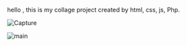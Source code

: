 hello , this is my collage project
created by html, css, js, Php.

![Capture](https://github.com/user-attachments/assets/4388817d-279b-49eb-b948-e32ba718e1ec)


![main](https://github.com/user-attachments/assets/3691e5bb-b51c-4a00-b6f2-3bfca3bfb305)

